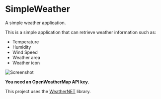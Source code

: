 # SimpleWeather
A simple weather application.

This is a simple application that can retrieve weather information such as:
- Temperature
- Humidity
- Wind Speed
- Weather area
- Weather icon

![Screenshot](https://i.imgur.com/nAzR7YR.png)

**You need an OpenWeatherMap API key.**

This project uses the [WeatherNET](https://github.com/EdWeller/weather-net) library.
